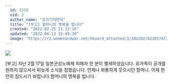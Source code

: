 ```yaml
---
  id: 1510
  uid: 2
  author_name: "정의기억연대"
  title: "[부고] 할머니의 명복을 빕니다"
  created: "2022-02-25 13:13:16"
  updated: "2022-04-13 15:49:30"
  image: "https://r2.womenandwar.net/kboard_attached/1/202202/6218574f2c0b35685466.jpg"
---
```

![](https://r2.womenandwar.net/kboard_attached/1/202202/6218574f2c0b35685466.jpg)

\[부고\] 지난 2월 17일 일본군성노예제 피해자 한 분이 별세하셨습니다. 
유가족이 공개를 원하지 않으셔서 뒤늦게 소식을 접했습니다. 
언제나 화통하게 웃으시던 할머니. 
이제 편안히 잠드시기 바랍니다.할머니의 명복을 빕니다.